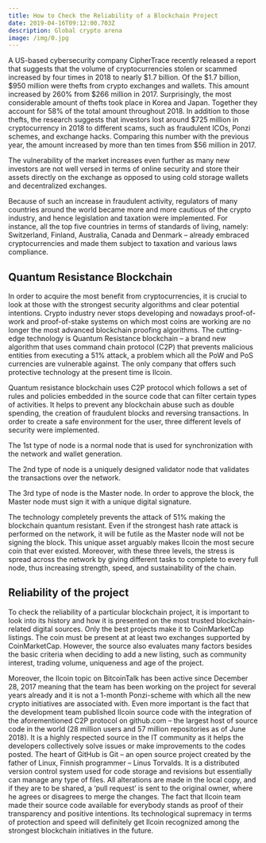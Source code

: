 ```yaml
---
title: How to Check the Reliability of a Blockchain Project
date: 2019-04-16T09:12:00.703Z
description: Global crypto arena
image: /img/0.jpg
---
```

A US-based cybersecurity company CipherTrace recently released a report that suggests that the volume of cryptocurrencies stolen or scammed increased by four times in 2018 to nearly $1.7 billion. Of the $1.7 billion, $950 million were thefts from crypto exchanges and wallets. This amount increased by 260% from $266 million in 2017. Surprisingly, the most considerable amount of thefts took place in Korea and Japan. Together they account for 58% of the total amount throughout 2018. In addition to those thefts, the research suggests that investors lost around $725 million in cryptocurrency in 2018 to different scams, such as fraudulent ICOs, Ponzi schemes, and exchange hacks. Comparing this number with the previous year, the amount increased by more than ten times from $56 million in 2017.



The vulnerability of the market increases even further as many new investors are not well versed in terms of online security and store their assets directly on the exchange as opposed to using cold storage wallets and decentralized exchanges.



Because of such an increase in fraudulent activity, regulators of many countries around the world became more and more cautious of the crypto industry, and hence legislation and taxation were implemented. For instance, all the top five countries in terms of standards of living, namely: Switzerland, Finland, Australia, Canada and Denmark – already embraced cryptocurrencies and made them subject to taxation and various laws compliance.



## Quantum Resistance Blockchain

In order to acquire the most benefit from cryptocurrencies, it is crucial to look at those with the strongest security algorithms and clear potential intentions. Crypto industry never stops developing and nowadays proof-of-work and proof-of-stake systems on which most coins are working are no longer the most advanced blockchain proofing algorithms. The cutting-edge technology is Quantum Resistance blockchain – a brand new algorithm that uses command chain protocol (C2P) that prevents malicious entities from executing a 51% attack, a problem which all the PoW and PoS currencies are vulnerable against. The only company that offers such protective technology at the present time is Ilcoin.



Quantum resistance blockchain uses C2P protocol which follows a set of rules and policies embedded in the source code that can filter certain types of activities. It helps to prevent any blockchain abuse such as double spending, the creation of fraudulent blocks and reversing transactions. In order to create a safe environment for the user, three different levels of security were implemented.



   The 1st type of node is a normal node that is used for synchronization with the network and wallet generation.

   The 2nd type of node is a uniquely designed validator node that validates the transactions over the network.

   The 3rd type of node is the Master node. In order to approve the block, the Master node must sign it with a unique digital signature.

The technology completely prevents the attack of 51% making the blockchain quantum resistant. Even if the strongest hash rate attack is performed on the network, it will be futile as the Master node will not be signing the block. This unique asset arguably makes Ilcoin the most secure coin that ever existed. Moreover, with these three levels, the stress is spread across the network by giving different tasks to complete to every full node, thus increasing strength, speed, and sustainability of the chain.



## Reliability of the project

To check the reliability of a particular blockchain project, it is important to look into its history and how it is presented on the most trusted blockchain-related digital sources. Only the best projects make it to CoinMarketCap listings. The coin must be present at at least two exchanges supported by CoinMarketCap. However, the source also evaluates many factors besides the basic criteria when deciding to add a new listing, such as community interest, trading volume, uniqueness and age of the project.



Moreover, the Ilcoin topic on BitcoinTalk has been active since December 28, 2017 meaning that the team has been working on the project for several years already and it is not a 1-month Ponzi-scheme with which all the new crypto initiatives are associated with. Even more important is the fact that the development team published Ilcoin source code with the integration of the aforementioned C2P protocol on github.com – the largest host of source code in the world (28 million users and 57 million repositories as of June 2018). It is a highly respected source in the IT community as it helps the developers collectively solve issues or make improvements to the codes posted. The heart of GitHub is Git – an open source project created by the father of Linux, Finnish programmer – Linus Torvalds. It is a distributed version control system used for code storage and revisions but essentially can manage any type of files. All alterations are made in the local copy, and if they are to be shared, a ‘pull request’ is sent to the original owner, where he agrees or disagrees to merge the changes. The fact that Ilcoin team made their source code available for everybody stands as proof of their transparency and positive intentions. Its technological supremacy in terms of protection and speed will definitely get Ilcoin recognized among the strongest blockchain initiatives in the future.
